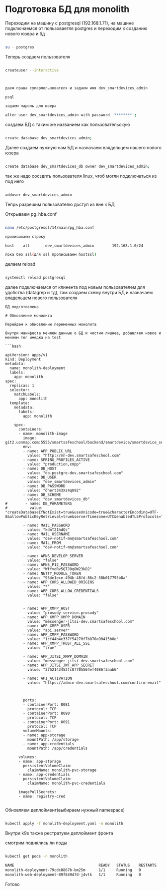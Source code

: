 # Подготовка БД для monolith 

Переходим на машину с postgresql (192.168.1.71), на машине подключаемся от пользоваетля postgres и переходим к созданию нового юзера и бд

```bash

su - postgres

```

Теперь создаем пользователя

```bash

createuser --interactive



даем права суперпользователя и задаем имя dev_smartdevices_admin

psql 

задаем пароль для юзера

alter user dev_smartdevices_admin with password '********';

```

создаем БД с таким же названием как пользовательскую

```bash

create database dev_smartdevices_admin;

```

Далее создаем нужную нам БД и назначаем влядельцем нашего нового юзера 

```bash

create database dev_smartdevices_db owner dev_smartdevices_admin;

```

так же надо сосздпть пользователя linux, чтоб могли подключаться из под него

```bash

adduser dev_smartdevices_admin

```

Тепрь разрешим пользователю доступ из вне к БД

Открываем pg_hba.conf

```bash

nano /etc/postgresql/14/main/pg_hba.conf  

прописываем строку

host    all       dev_smartdevices_admin        192.168.1.0/24          md5

пока без ssl(для ssl прописываем hostssl)

```

делаем reload

```bash

systemctl reload postgresql

```

далее подключаемся от клинента под новым пользователем для удобства (datagrep и тд),
там создаем схему внутри БД и назначаем владельцем нового пользователя

```
БД подготовлена

# Обновление монолита

Перейдем к обновлению переменных монолита

Внутри манифеста меняем данные о БД и чистим лишнее, добавляем новое и меняем тег имеджа на test

```bash

apiVersion: apps/v1
kind: Deployment
metadata:
  name: monolith-deployment
  labels:
    app: monolith
spec:
  replicas: 1
  selector:
    matchLabels:
      app: monolith
  template:
    metadata:
      labels:
        app: monolith

    spec:
      containers:
      - name: monolith-image
        image: git2.uonmap.com:5555/smartsafeschool/backend/smartdevice/smartdevice_server:test
        env:
        - name: APP_PUBLIC_URL
          value: "http://mn-dev.smartsafeschool.com"
        - name: SPRING_PROFILES_ACTIVE
          value: "production,xmpp"
        - name: DB_HOST
          value: "db-postgre-dev.smartsafeschool.com"
        - name: DB_USER
          value: "dev_smartdevices_admin"
        - name: DB_PASSWORD
          value: "dhert343Xz4q092"
        - name: DB_SCHEME
          value: "dev_smartdevices_db"
#        - name: DB_PARAMETERS
#          value: "createDatabaseIfNotExist=true&useUnicode=true&characterEncoding=UTF-8&allowPublicKeyRetrieval=true&serverTimezone=UTC&enabledTLSProtocols=TLSv1.2&useSSL=true"

        - name: MAIL_PASSWORD
          value: "kdnT21hdQs"
        - name: MAIL_USERNAME
          value: "dev-notif-mn@smartsafeschool.com"
        - name: MAIL_FROM
          value: "dev-notif-mn@smartsafeschool.com"

        - name: APNS_DEVELOP_SERVER
          value: "false"
        - name: APNS_P12_PASSWORD
          value: "WfYvoRv5QTJOqOW23kD2"
        - name: NETTY_MODULE_TOKEN
          value: "954e1ece-494b-48fd-86c2-58b017795b8a"
        - name: APP_CORS_ALLOWED_ORIGINS
          value: "*"
        - name: APP_CORS_ALLOW_CREDENTIALS
          value: "false"


        - name: APP_XMPP_HOST
          value: "prosody-service.prosody"
        - name: APP_XMPP_XMPP_DOMAIN
          value: "messenger-jitsi-dev.smartsafeschool.com"
        - name: APP_XMPP_USER
          value: "api.server"
        - name: APP_XMPP_PASSWORD
          value: "1cf44b4e337f54270f7b870a90415b8e"
        - name: APP_XMPP_TRUST_ALL_SSL
          value: "true"

        - name: APP_JITSI_XMPP_DOMAIN
          value: "messenger-jitsi-dev.smartsafeschool.com"
        - name: APP_JITSI_JWT_APP_SECRET
          value: "3752143452fc0f705564ef4086f3aab6"

        - name: API_ACTIVATION
          value: "https://admin-dev.smartsafeschool.com/confirm-email"



        ports:
        - containerPort: 8081
          protocol: TCP
        - containerPort: 8090
          protocol: TCP
        - containerPort: 8091
          protocol: TCP
        volumeMounts:
        - name: app-storage
          mountPath: /app/storage
        - name: app-credentials
          mountPath: /app/credentials

      volumes:
      - name: app-storage
        persistentVolumeClaim:
          claimName: monolith-pvc-storage
      - name: app-credentials
        persistentVolumeClaim:
          claimName: monolith-pvc-credentials

      imagePullSecrets:
      - name: registry-cred


```

Обновляем деплоймент(выбираем нужный namespace)

```bash

kubectl apply -f monolith-deployment.yaml -n monolith

```
Внутри k9s также рестратуем деплоймент фронта

смотрим поднялись ли поды 

```bash

kubectl get pods -n monolith

NAME                                      READY   STATUS    RESTARTS   AGE
monolith-deployment-79cdc8867b-bm25m      1/1     Running   0          16h
monolith-web-deployment-89f849d7d-j4vtk   1/1     Running   0          16h

```

Готово













